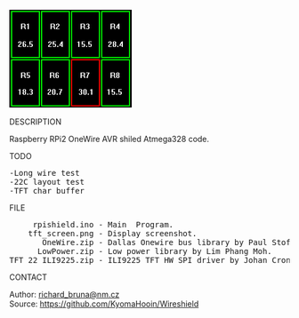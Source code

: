 ![TFT](https://github.com/KyomaHooin/Wireshield/raw/master/avr/tft_screen.png "screenshot")

DESCRIPTION

Raspberry RPi2 OneWire AVR shiled Atmega328 code.

TODO
<pre>
-Long wire test
-22C layout test
-TFT char buffer
</pre>
FILE

<pre>
     rpishield.ino - Main  Program.
    tft_screen.png - Display screenshot.
       OneWire.zip - Dallas Onewire bus library by Paul Stoffregen (c) 2017.
      LowPower.zip - Low power library by Lim Phang Moh.
TFT_22_ILI9225.zip - ILI9225 TFT HW SPI driver by Johan Cronje Nkawu (c) 2017.
</pre>

CONTACT

Author: richard_bruna@nm.cz<br>
Source: https://github.com/KyomaHooin/Wireshield

